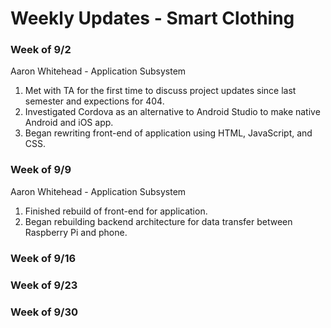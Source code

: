 # Weekly Updates - Smart Clothing

### Week of 9/2
Aaron Whitehead - Application Subsystem
1. Met with TA for the first time to discuss project updates since last semester and expections for 404.
2. Investigated Cordova as an alternative to Android Studio to make native Android and iOS app.
3. Began rewriting front-end of application using HTML, JavaScript, and CSS.

### Week of 9/9
Aaron Whitehead - Application Subsystem
1. Finished rebuild of front-end for application.
2. Began rebuilding backend architecture for data transfer between Raspberry Pi and phone.

### Week of 9/16

### Week of 9/23

### Week of 9/30
